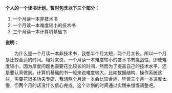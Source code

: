**个人的一个读书计划，暂时包含以下三个部分：**

1. 一个月读一本非技术书
2. 一个月读一本难度较小的技术书
3. 三个月读一本计算机基础书

**说明：**

　　为什么是一个月读一本非技术书，我想半个月太短，两个月太长，所以一个月是比较合适的时间。相对来说，一个月读一本难度较小的技术书有挑战性，即使难度较小，因为厚度问题也需要花比较长的时间，然而为了提高自己的技术水平，还是要认真做到。计算机基础的书一般来说难度较大，比如数据结构、操作系统这些，需要花很多功夫专研，我想两个月读一本会比较合适，毕竟三个月一本进度太慢，但两个月的话没什么信心完成。这个计划的时间通过实践来慢慢调整吧。 
